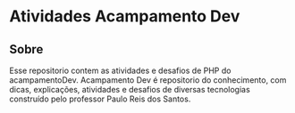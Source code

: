 # Atividades Acampamento Dev

## Sobre 
Esse repositorio contem as atividades e desafios de PHP do acampamentoDev.
Acampamento Dev é repositorio do conhecimento, com dicas, explicações, atividades e desafios de diversas tecnologias construído pelo professor Paulo Reis dos Santos.


